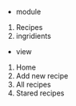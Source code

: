 * module

1. Recipes
2. ingridients

* view

1. Home
2. Add new recipe
3. All recipes
4. Stared recipes